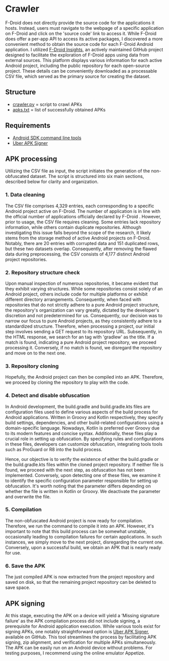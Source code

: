 # Crawler
F-Droid does not directly provide the source code for the applications it hosts. Instead, users must navigate to the webpage of a specific application on F-Droid and click on the 'source code' link to access it. While F-Droid does offer a per-app API to access its active packages, I discovered a more convenient method to obtain the source code for each F-Droid Android application. I utilized [F-Droid Insights](https://dbeley.github.io/fdroid-insights/), an actively maintained GitHub project designed to facilitate the exploration of F-Droid apps using data from external sources. This platform displays various information for each active Android project, including the public repository for each open-source project. These details can be conveniently downloaded as a processable CSV file, which served as the primary source for creating the dataset.

## Structure
- [crawler.py](./crawler.py) = script to crawl APKs
- [apks.txt](./apks.txt) = list of successfully obtained APKs

## Requirements
- [Android SDK command line tools](https://developer.android.com/studio)
- [Uber APK Signer](https://github.com/patrickfav/uber-apk-signer)

## APK processing
Utilizing the CSV file as input, the script initiates the generation of the non-obfuscated dataset. The script is structured into six main sections, described below for clarity and organization.

### 1. Data cleaning
The CSV file comprises 4,329 entries, each corresponding to a specific Android project active on F-Droid. The number of application is in line with the official number of applications officially declared by F-Droid . However, prior to usage, the CSV file requires cleaning. Some entries lack repository information, while others contain duplicate repositories. Although investigating this issue falls beyond the scope of the research, it likely stems from the storage method of active Android projects on F-Droid. Notably, there are 20 entries with corrupted data and 151 duplicated rows, but these two datasets overlap. Consequently, after removing the flawed data during preprocessing, the CSV consists of 4,177 distinct Android project repositories.

### 2. Repository structure check
Upon manual inspection of numerous repositories, it became evident that they exhibit varying structures. While some repositories consist solely of an Android project, others include code for multiple platforms or exhibit different directory arrangements. Consequently, when faced with repositories that do not strictly adhere to a pure Android project structure, the repository's organization can vary greatly, dictated by the developer's discretion and not predetermined for us.
Consequently, our decision was to narrow our focus to pure Android projects, as they consistently adhere to a standardized structure. Therefore, when processing a project, our initial step involves sending a GET request to its repository URL. Subsequently, in the HTML response, we search for an <a> tag with 'gradlew' as the title. If a match is found, indicating a pure Android project repository, we proceed processing it. Conversely, if no match is found, we disregard the repository and move on to the next one.

### 3. Repository cloning
Hopefully, the Android project can then be compiled into an APK. Therefore, we proceed by cloning the repository to play with the code.

### 4. Detect and disable obfuscation
In Android development, the build.gradle and build.gradle.kts files are configuration files used to define various aspects of the build process for Android applications. Written in Groovy and Kotlin respectively, they specify build settings, dependencies, and other build-related configurations using a domain-specific language. Nowadays, Kotlin is preferred over Groovy due to its modern features and concise syntax. 
Additionally, these files play a crucial role in setting up obfuscation. By specifying rules and configurations in these files, developers can customize obfuscation, integrating tools tools such as ProGuard or R8 into the build process.

Hence, our objective is to verify the existence of either the build.gradle or the build.gradle.kts files within the cloned project repository. If neither file is found, we proceed with the next step, as obfuscation has not been implemented. Conversely, upon detecting one of these files, we examine it to identify the specific configuration parameter responsible for setting up obfuscation. It's worth noting that the parameter differs depending on whether the file is written in Kotlin or Groovy. We deactivate the parameter and overwrite the file. 

### 5. Compilation
The non-obfuscated Android project is now ready for compilation. Therefore, we run the command to compile it into an APK. However, it's important to note that this build process can be somewhat unstable, occasionally leading to compilation failures for certain applications. In such instances, we simply move to the next project, disregarding the current one. Conversely, upon a successful build, we obtain an APK that is nearly ready for use.

### 6. Save the APK
The just compiled APK is now extracted from the project repository and saved on disk, so that the remaining project repository can be deleted to save space.

## APK signing 
At this stage, executing the APK on a device will yield a ‘Missing signature failure’ as the APK compilation process did not include signing, a prerequisite for Android application execution. While various tools exist for signing APKs, one notably straightforward option is [Uber APK Signer](https://github.com/patrickfav/uber-apk-signer), available on GitHub. This tool streamlines the process by facilitating APK signing, zip alignment, and verification for multiple APKs simultaneously.
The APK can be easily run on an Android device without problems. For testing purposes, I recommend using the online emulator Appetize.